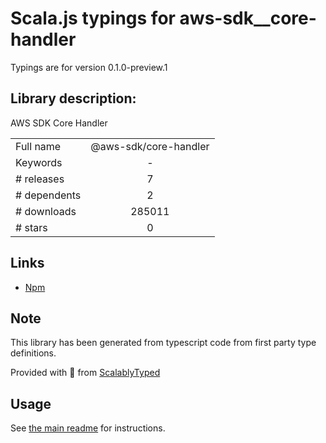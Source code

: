 
# Scala.js typings for aws-sdk__core-handler

Typings are for version 0.1.0-preview.1

## Library description:
AWS SDK Core Handler

|                    |                 |
| ------------------ | :-------------: |
| Full name          | @aws-sdk/core-handler |
| Keywords           | - |
| # releases         | 7 |
| # dependents       | 2 |
| # downloads        | 285011 |
| # stars            | 0 |

## Links
- [Npm](https://www.npmjs.com/package/%40aws-sdk%2Fcore-handler)
    


## Note
This library has been generated from typescript code from first party type definitions.

Provided with :purple_heart: from [ScalablyTyped](https://github.com/oyvindberg/ScalablyTyped)

## Usage
See [the main readme](../../readme.md) for instructions.


